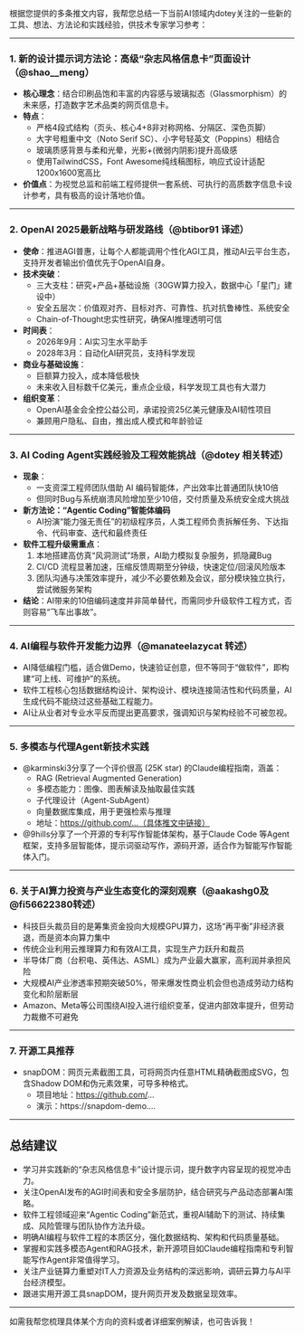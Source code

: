 根据您提供的多条推文内容，我帮您总结一下当前AI领域内dotey关注的一些新的工具、想法、方法论和实践经验，供技术专家学习参考：

---

### 1. 新的设计提示词方法论：高级“杂志风格信息卡”页面设计（@shao__meng）
- **核心理念**：结合印刷品饱和丰富的内容感与玻璃拟态（Glassmorphism）的未来感，打造数字艺术品类的网页信息卡。
- **特点**：
  - 严格4段式结构（页头、核心4+8非对称网格、分隔区、深色页脚）
  - 大字号粗重中文（Noto Serif SC）、小字号轻英文（Poppins）相结合
  - 玻璃质感背景与柔和光晕，光影+(微弱内阴影)提升高级感
  - 使用TailwindCSS，Font Awesome纯线稿图标，响应式设计适配1200x1600宽高比
- **价值点**：为视觉总监和前端工程师提供一套系统、可执行的高质数字信息卡设计参考，具有极高的设计落地价值。

---

### 2. OpenAI 2025最新战略与研发路线（@btibor91 译述）
- **使命**：推进AGI普惠，让每个人都能调用个性化AGI工具，推动AI云平台生态，支持开发者输出价值优先于OpenAI自身。
- **技术突破**：
  - 三大支柱：研究+产品+基础设施（30GW算力投入，数据中心「星门」建设中）
  - 安全五层次：价值观对齐、目标对齐、可靠性、抗对抗鲁棒性、系统安全
  - Chain-of-Thought忠实性研究，确保AI推理透明可信
- **时间表**：
  - 2026年9月：AI实习生水平助手
  - 2028年3月：自动化AI研究员，支持科学发现
- **商业与基础设施**：
  - 巨额算力投入，成本降低极快
  - 未来收入目标数千亿美元，重点企业级，科学发现工具也有大潜力
- **组织变革**：
  - OpenAI基金会全控公益公司，承诺投资25亿美元健康及AI韧性项目
  - 兼顾用户隐私、自由，推出成人模式和年龄验证

---

### 3. AI Coding Agent实践经验及工程效能挑战（@dotey 相关转述）
- **现象**：
  - 一支资深工程师团队借助 AI 编码智能体，产出效率比普通团队快10倍
  - 但同时Bug与系统崩溃风险增加至少10倍，交付质量及系统安全成大挑战
- **新方法论：“Agentic Coding”智能体编码**
  - AI扮演“能力强无责任”的初级程序员，人类工程师负责拆解任务、下达指令、代码审查、迭代和最终责任
- **软件工程升级需重点**：
  1. 本地搭建高仿真“风洞测试”场景，AI助力模拟复杂服务，抓隐藏Bug
  2. CI/CD 流程显著加速，压缩反馈周期至分钟级，快速定位/回滚风险版本
  3. 团队沟通与决策效率提升，减少不必要依赖及会议，部分模块独立执行，尝试微服务架构
- **结论**：AI带来的10倍编码速度并非简单替代，而需同步升级软件工程方式，否则容易“飞车出事故”。

---

### 4. AI编程与软件开发能力边界（@manateelazycat 转述）
- AI降低编程门槛，适合做Demo，快速验证创意，但不等同于“做软件”，即构建“可上线、可维护”的系统。
- 软件工程核心包括数据结构设计、架构设计、模块连接简洁性和代码质量，AI生成代码不能绕过这些基础工程能力。
- AI让从业者对专业水平反而提出更高要求，强调知识与架构经验不可被忽视。

---

### 5. 多模态与代理Agent新技术实践
- @karminski3分享了一个评价很高 (25K star) 的Claude编程指南，涵盖：
  - RAG (Retrieval Augmented Generation)
  - 多模态能力：图像、图表解读及抽取最佳实践
  - 子代理设计（Agent-SubAgent）
  - 向量数据库集成，用于更强检索与推理
  - 地址：https://github.com/...（具体推文中链接）
- @9hills分享了一个开源的专利写作智能体架构，基于Claude Code 等Agent框架，支持多层智能体，提示词驱动写作，源码开源，适合作为智能写作智能体入门。

---

### 6. 关于AI算力投资与产业生态变化的深刻观察（@aakashg0及@fi56622380转述）
- 科技巨头裁员目的是筹集资金投向大规模GPU算力，这场“再平衡”非经济衰退，而是资本向算力集中
- 传统企业利用云推理算力和有效AI工具，实现生产力跃升和裁员
- 半导体厂商（台积电、英伟达、ASML）成为产业最大赢家，高利润并承担风险
- 大规模AI产业渗透率预期突破50%，带来爆发性商业机会但也造成劳动力结构变化和阶层断层
- Amazon、Meta等公司围绕AI投入进行组织变革，促进内部效率提升，但劳动力裁撤不可避免

---

### 7. 开源工具推荐
- snapDOM：网页元素截图工具，可将网页内任意HTML精确截图成SVG，包含Shadow DOM和伪元素效果，可导多种格式。
  - 项目地址：https://github.com/...
  - 演示：https://snapdom-demo....

---

## 总结建议
- 学习并实践新的“杂志风格信息卡”设计提示词，提升数字内容呈现的视觉冲击力。
- 关注OpenAI发布的AGI时间表和安全多层防护，结合研究与产品动态部署AI策略。
- 软件工程领域迎来“Agentic Coding”新范式，重视AI辅助下的测试、持续集成、风险管理与团队协作方法升级。
- 明确AI编程与软件工程的本质区分，强化数据结构、架构和代码质量基础。
- 掌握和实践多模态Agent和RAG技术，新开源项目如Claude编程指南和专利智能写作Agent非常值得学习。
- 关注产业链算力重塑对IT人力资源及业务结构的深远影响，调研云算力与AI平台经济模型。
- 跟进实用开源工具snapDOM，提升网页开发及数据呈现效率。

---

如需我帮您梳理具体某个方向的资料或者详细案例解读，也可告诉我！
